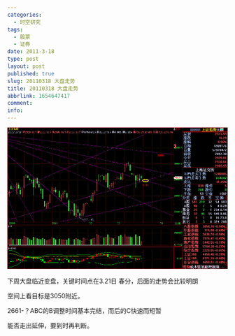 ```yaml
---
categories:
  - 时空研究
tags:
  - 股票
  - 证券
date: 2011-3-18
type: post
layout: post
published: true
slug: 20110318 大盘走势
title: 20110318 大盘走势
abbrlink: 1654647417
comment:
info:
---
```


![20110318-0](/images/20110318-0.jpeg)

下周大盘临近变盘，关键时间点在3.21日 春分，后面的走势会比较明朗

空间上看目标是3050附近。

2661-？ABC的B调整时间基本完结，而后的C快速而短暂

能否走出延伸，要到时再判断。